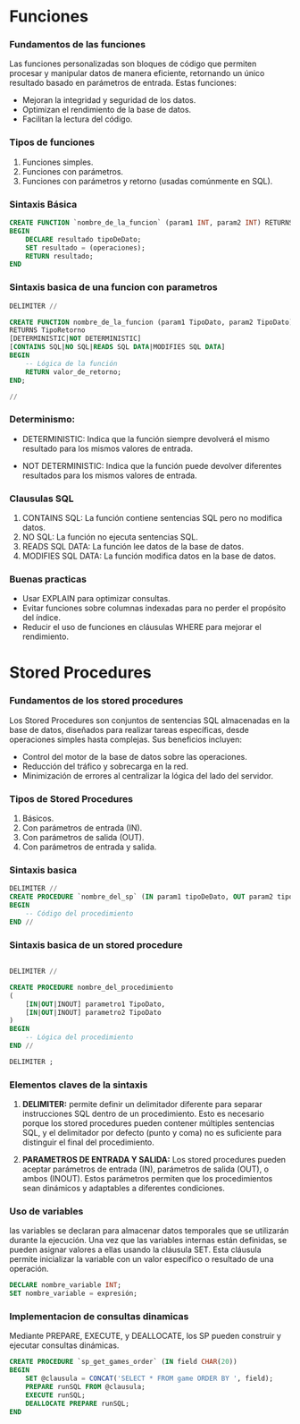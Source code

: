 

# Funciones

### Fundamentos de las funciones
Las funciones personalizadas son bloques de código que permiten procesar y manipular datos de manera eficiente, retornando un único resultado basado en parámetros de entrada. Estas funciones:
- Mejoran la integridad y seguridad de los datos.
- Optimizan el rendimiento de la base de datos.
- Facilitan la lectura del código.

### Tipos de funciones
1. Funciones simples.
2. Funciones con parámetros.
3. Funciones con parámetros y retorno (usadas comúnmente en SQL).


### Sintaxis Básica
```sql
CREATE FUNCTION `nombre_de_la_funcion` (param1 INT, param2 INT) RETURNS tipoDeDato
BEGIN
    DECLARE resultado tipoDeDato;
    SET resultado = (operaciones);
    RETURN resultado;
END
```

### Sintaxis basica de una funcion con parametros

```SQL
DELIMITER //

CREATE FUNCTION nombre_de_la_funcion (param1 TipoDato, param2 TipoDato)
RETURNS TipoRetorno
[DETERMINISTIC|NOT DETERMINISTIC]
[CONTAINS SQL|NO SQL|READS SQL DATA|MODIFIES SQL DATA]
BEGIN
    -- Lógica de la función
    RETURN valor_de_retorno;
END;

//

```

### Determinismo:
- DETERMINISTIC: Indica que la función siempre devolverá el mismo resultado para los mismos valores de entrada.

- NOT DETERMINISTIC: Indica que la función puede devolver diferentes resultados para los mismos valores de entrada.

### Clausulas SQL


1. CONTAINS SQL: La función contiene sentencias SQL pero no modifica datos.
2. NO SQL: La función no ejecuta sentencias SQL.
3. READS SQL DATA: La función lee datos de la base de datos.
4. MODIFIES SQL DATA: La función modifica datos en la base de datos.

### Buenas practicas
- Usar EXPLAIN para optimizar consultas.
- Evitar funciones sobre columnas indexadas para no perder el propósito del índice.
- Reducir el uso de funciones en cláusulas WHERE para mejorar el rendimiento.

# Stored Procedures

### Fundamentos de los stored procedures

Los Stored Procedures son conjuntos de sentencias SQL almacenadas en la base de datos, diseñados para realizar tareas específicas, desde operaciones simples hasta complejas. Sus beneficios incluyen:

- Control del motor de la base de datos sobre las operaciones.
- Reducción del tráfico y sobrecarga en la red.
- Minimización de errores al centralizar la lógica del lado del servidor.

### Tipos de Stored Procedures 

1. Básicos.
2. Con parámetros de entrada (IN).
3. Con parámetros de salida (OUT).
4. Con parámetros de entrada y salida.

### Sintaxis basica

```SQL
DELIMITER //
CREATE PROCEDURE `nombre_del_sp` (IN param1 tipoDeDato, OUT param2 tipoDeDato)
BEGIN
    -- Código del procedimiento
END //

```

### Sintaxis basica de un stored procedure

```SQL

DELIMITER //

CREATE PROCEDURE nombre_del_procedimiento
(
    [IN|OUT|INOUT] parametro1 TipoDato,
    [IN|OUT|INOUT] parametro2 TipoDato
)
BEGIN
    -- Lógica del procedimiento
END //

DELIMITER ;
```

### Elementos claves de la sintaxis

1. **DELIMITER:** permite definir un delimitador diferente para separar instrucciones SQL dentro de un procedimiento. Esto es necesario porque los stored procedures pueden contener múltiples sentencias SQL, y el delimitador por defecto (punto y coma) no es suficiente para distinguir el final del procedimiento.

2. **PARAMETROS DE ENTRADA Y SALIDA:** Los stored procedures pueden aceptar parámetros de entrada (IN), parámetros de salida (OUT), o ambos (INOUT). Estos parámetros permiten que los procedimientos sean dinámicos y adaptables a diferentes condiciones.

### Uso de variables

las variables se declaran para almacenar datos temporales que se utilizarán durante la ejecución. Una vez que las variables internas están definidas, se pueden asignar valores a ellas usando la cláusula SET. Esta cláusula permite inicializar la variable con un valor específico o resultado de una operación.

```SQL
DECLARE nombre_variable INT;
SET nombre_variable = expresión;
```


### Implementacion de consultas dinamicas

Mediante PREPARE, EXECUTE, y DEALLOCATE, los SP pueden construir y ejecutar consultas dinámicas.

```SQL
CREATE PROCEDURE `sp_get_games_order` (IN field CHAR(20))
BEGIN
    SET @clausula = CONCAT('SELECT * FROM game ORDER BY ', field);
    PREPARE runSQL FROM @clausula;
    EXECUTE runSQL;
    DEALLOCATE PREPARE runSQL;
END

```